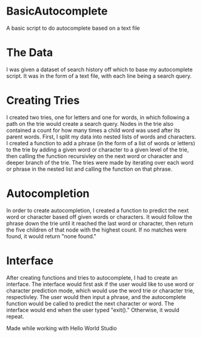 # BasicAutocomplete
A basic script to do autocomplete based on a text file

# The Data
I was given a dataset of search history off which to base my autocomplete script. It was in the form of a text file, with each line being a search query.

# Creating Tries
I created two tries, one for letters and one for words, in which following a path on the trie would create a search query. Nodes in the trie also contained a count for how many times a child word was used after its parent words. First, I split my data into nested lists of words and characters. I created a function to add a phrase (in the form of a list of words or letters) to the trie by adding a given word or character to a given level of the trie, then calling the function recursivley on the next word or character and deeper branch of the trie. The tries were made by iterating over each word or phrase in the nested list and calling the function on that phrase.

# Autocompletion
In order to create autocompletion, I created a function to predict the next word or character based off given words or characters. It would follow the phrase down the trie until it reached the last word or character, then return the five children of that node with the highest count. If no matches were found, it would return "none found."

# Interface
After creating functions and tries to autocomplete, I had to create an interface. The interface would first ask if the user would like to use word or character prediction mode, which would use the word trie or character trie, respectivley. The user would then input a phrase, and the autocomplete function would be called to predict the next character or word. The interface would end when the user typed "exit()." Otherwise, it would repeat.

Made while working with Hello World Studio
